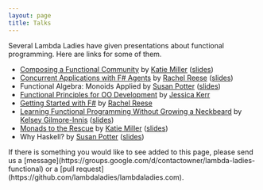 ```yaml
---
layout: page
title: Talks 
---
```


Several Lambda Ladies have given presentations about functional programming. Here are links for some of them. 

* [Composing a Functional Community](http://www.youtube.com/watch?v=zt2zGL7Npbs) by [Katie Miller](https://twitter.com/codemiller) ([slides](http://community.codemiller.com/))
* [Concurrent Applications with F# Agents](http://vimeo.com/74996999) by [Rachel Reese](https://twitter.com/rachelreese) ([slides](http://www.slideshare.net/rachelreese/code-mash-concurrent-applications-with-f))
* Functional Algebra: Monoids Applied by [Susan Potter](https://twitter.com/susanpotter) ([slides](http://www.slideshare.net/mbbx6spp/functional-algebra-monoids-applied))
* [Functional Principles for OO Development](https://www.youtube.com/watch?v=pMGY9ViIGNU) by [Jessica Kerr](https://twitter.com/jessitron) 
* [Getting Started with F#](http://vimeo.com/46903828) by [Rachel Reese](https://twitter.com/rachelreese) 
* [Learning Functional Programming Without Growing a Neckbeard](http://www.youtube.com/watch?v=OOvL6QAxRK4) by [Kelsey Gilmore-Innis](https://twitter.com/kelseyinnis) ([slides](http://nerd.kelseyinnis.com/blog/2012/12/17/slides-from-learning-functional-programming-without-growing-a-neckbeard/))
* [Monads to the Rescue](http://www.youtube.com/watch?v=MlZCiiKGbb0) by [Katie Miller](https://twitter.com/codemiller) ([slides](http://monads.codemiller.com/))
* Why Haskell? by [Susan Potter](https://twitter.com/susanpotter) ([slides](http://www.slideshare.net/mbbx6spp/why-haskell))

</p>
If there is something you would like to see added to this page, please send us a [message](https://groups.google.com/d/contactowner/lambda-ladies-functional) or a [pull request](https://github.com/lambdaladies/lambdaladies.com).

